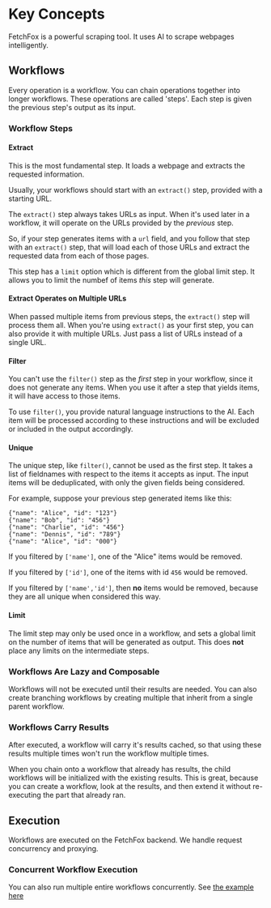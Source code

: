 # Key Concepts

FetchFox is a powerful scraping tool.  It uses AI to scrape webpages intelligently.

## Workflows

Every operation is a workflow.  You can chain operations together into longer workflows.  These operations are called 'steps'.  Each step is given the previous step's output as its input.

### Workflow Steps

#### Extract
This is the most fundamental step.  It loads a webpage and extracts the requested information.

Usually, your workflows should start with an `extract()` step, provided with a starting URL.

The `extract()` step always takes URLs as input.  When it's used later in a workflow, it will operate on the URLs provided by the _previous_ step.

So, if your step generates items with a `url` field, and you follow that step with an `extract()` step, that will load each of those URLs and extract the requested data from each of those pages.

This step has a `limit` option which is different from the global limit step.  It allows you to limit the numbef of items _this_ step will generate.

#### Extract Operates on Multiple URLs

When passed multiple items from previous steps, the `extract()` step will process them all.  When you're using `extract()` as your first step, you can also provide it with multiple URLs.  Just pass a list of URLs instead of a single URL.

#### Filter
You can't use the `filter()` step as the _first_ step in your workflow, since it does not generate any items.  When you use it after a step that yields items, it will have access to those items.

To use `filter()`, you provide natural language instructions to the AI.  Each item will be processed according to these instructions and will be excluded or included in the output accordingly.

#### Unique
The unique step, like `filter()`, cannot be used as the first step.  It takes a list of fieldnames with respect to the items it accepts as input.  The input items will be deduplicated, with only the given fields being considered.

For example, suppose your previous step generated items like this:
```
{"name": "Alice", "id": "123"}
{"name": "Bob", "id": "456"}
{"name": "Charlie", "id": "456"}
{"name": "Dennis", "id": "789"}
{"name": "Alice", "id": "000"}
```

If you filtered by `['name']`, one of the "Alice" items would be removed.

If you filtered by `['id']`, one of the items with id `456` would be removed.

If you filtered by `['name','id']`, then **no** items would be removed, because they are all unique when considered this way.

#### Limit
The limit step may only be used once in a workflow, and sets a global limit on the number of items that will be generated as output.  This does **not** place any limits on the intermediate steps.

### Workflows Are Lazy and Composable

Workflows will not be executed until their results are needed.  You can also create branching workflows by creating multiple that inherit from a single parent workflow.

### Workflows Carry Results

After executed, a workflow will carry it's results cached, so that using these results multiple times won't run the workflow multiple times.

When you chain onto a workflow that already has results, the child workflows will be initialized with the existing results.  This is great, because you can create a workflow, look at the results, and then extend it without re-executing the part that already ran.

## Execution

Workflows are executed on the FetchFox backend.  We handle request concurrency and proxying.

### Concurrent Workflow Execution

You can also run multiple entire workflows concurrently.  See [the example here](../more_examples/#simple-concurrency-with-futures)
